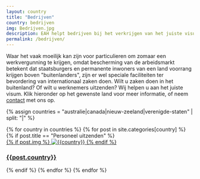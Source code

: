```yaml
---
layout: country
title: "Bedrijven"
country: bedrijven
img: Bedrijven.jpg
description: EAH helpt bedrijven bij het verkrijgen van het juiste visum om zaken te doen in het buitenland of personeel uit te zenden.
permalink: /bedrijven/
---
```


<p>
Waar het vaak moeilijk kan zijn voor particulieren om zomaar een werkvergunning te krijgen, omdat bescherming van de arbeidsmarkt betekent dat staatsburgers en permanente inwoners van een land voorrang krijgen boven "buitenlanders", zijn er wel speciale faciliteiten ter bevordering van internationaal zaken doen. Wilt u zaken doen in het buitenland? Of wilt u werknemers uitzenden? Wij helpen u aan het juiste visum. Klik hieronder op het gewenste land voor meer informatie, of neem <a href="{{ site.baseurl }}/contact">contact</a> met ons op.
</p>


<!-- Bedrijven paginas van ieder lands -->
{% assign countries = "australie|canada|nieuw-zeeland|verenigde-staten" | split: "|" %}

<section class="chapters cf">
  <div class="wrapper flex-row">
    {% for country in countries %}
    {% for post in site.categories[country] %}
    {% if post.title == "Personeel uitzenden" %}
    <div class="chapter">
      <a href="{{post.url | prepend: site.baseurl}}">
        {% if post.img %}
        <img src="{{ "/assets/img/" | prepend: site.baseurl | append: post.img }}" alt="{{country}}">
        {% endif %}
      </a>
      <a href="{{post.url | prepend: site.baseurl}}">
        <div class="service">
          <div class="chapter_inner">
            <h3 class="chapter_title">{{post.country}}</h3>
          </div>
        </div>
      </a>
    </div>
    {% endif %}
    {% endfor %}
    {% endfor %}
  </div>
</section> <!-- End Section Bedrijven per Country -->
